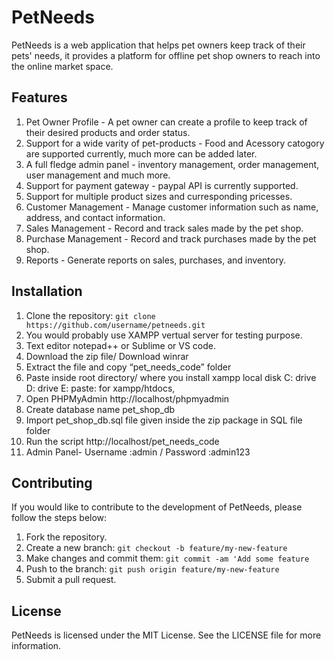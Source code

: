 # PetNeeds
PetNeeds is a web application that helps pet owners keep track of their pets' needs, it provides a platform for offline pet shop owners to reach into the online market space.

## Features
1. Pet Owner Profile - A pet owner can create a profile to keep track of their desired products and order status.
2. Support for a wide varity of pet-products - Food and Acessory catogory are supported currently, much more can be added later.
3. A full fledge admin panel - inventory management, order management, user management and much more.
4. Support for payment gateway - paypal API is currently supported.
5. Support for multiple product sizes and curresponding pricesses.
6. Customer Management - Manage customer information such as name, address, and contact information.
7. Sales Management - Record and track sales made by the pet shop.
8. Purchase Management - Record and track purchases made by the pet shop.
9. Reports - Generate reports on sales, purchases, and inventory.

## Installation
1. Clone the repository:
``` git clone https://github.com/username/petneeds.git ```
2. You would probably use XAMPP vertual server for testing purpose.
3. Text editor notepad++ or Sublime or VS code.
4. Download the zip file/ Download winrar
5. Extract the file and copy “pet_needs_code” folder
6. Paste inside root directory/ where you install xampp local disk C: drive D: drive E: paste: for xampp/htdocs,
7. Open PHPMyAdmin http://localhost/phpmyadmin
8. Create database name pet_shop_db
9. Import pet_shop_db.sql file given inside the zip package in SQL file folder
10. Run the script http://localhost/pet_needs_code
11. Admin Panel- Username :admin / Password :admin123

## Contributing
If you would like to contribute to the development of PetNeeds, please follow the steps below:
1. Fork the repository.
2. Create a new branch: 
``` git checkout -b feature/my-new-feature ```
3. Make changes and commit them:
``` git commit -am 'Add some feature ```
4. Push to the branch: 
``` git push origin feature/my-new-feature ```
5. Submit a pull request.

## License
PetNeeds is licensed under the MIT License. See the LICENSE file for more information.
